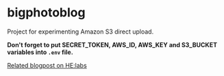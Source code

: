 bigphotoblog
============

Project for experimenting Amazon S3 direct upload.

**Don't forget to put SECRET_TOKEN, AWS_ID, AWS_KEY and S3_BUCKET variables into ```.env``` file.**

[Related blogpost on HE:labs](http://helabs.com/blog/2014/02/21/how-to-upload-big-files-to-amazon-s3-through-heroku/)
